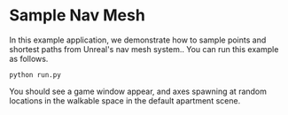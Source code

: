 # Sample Nav Mesh

In this example application, we demonstrate how to sample points and shortest paths from Unreal's nav mesh system.. You can run this example as follows.

```console
python run.py
```

You should see a game window appear, and axes spawning at random locations in the walkable space in the default apartment scene.
